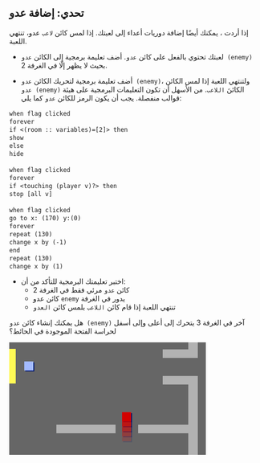 ## تحدي: إضافة عدو

إذا أردت ، يمكنك أيضًا إضافة دوريات أعداء إلى لعبتك. إذا لمس كائن `لاعب` عدو، تنتهي اللعبة.

+ لعبتك تحتوي بالفعل على كائن `عدو`. أضف تعليمة برمجية إلى الكائن `عدو (enemy)` بحيث لا يظهر إلّا في الغرفة 2.

+ أضف تعليمة برمجية لتحريك الكائن `عدو (enemy)`، ولتنتهي اللعبة إذا لمس الكائن `عدو (enemy)` الكائنَ `اللاعب`. من الأسهل أن تكون التعليمات البرمجية على هيئة قوالب منفصلة. يجب أن يكون الرمز للكائن `عدو` كما يلي:

```blocks3
when flag clicked
forever
if <(room :: variables)=[2]> then
show
else
hide

when flag clicked
forever
if <touching (player v)?> then
stop [all v]

when flag clicked
go to x: (170) y:(0)
forever
repeat (130)
change x by (-1)
end
repeat (130)
change x by (1)
```

+ اختبر تعليمتك البرمجية للتأكد من أن: 
    + كائن `عدو` مرئي فقط في الغرفة 2
    + كائن عدو `enemy` يدور في الغرفة
    + تنتهي اللعبة إذا قام كائن `اللاعب` بلمس كائن `العدو `

هل يمكنك إنشاء كائن `عدو (enemy)` آخر في الغرفة 3 يتحرك إلى أعلى وإلى أسفل لحراسة الفتحة الموجودة في الحائط؟

![لقطة شاشة](images/world-enemy2.png)